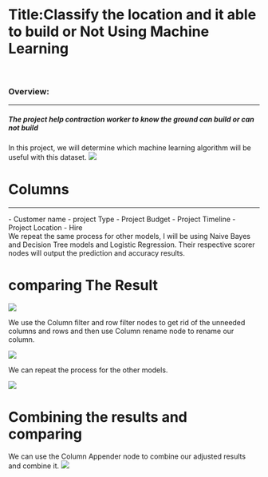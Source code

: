 <h1> Title:Classify the location and it able to build or Not Using Machine Learning </h1> 
<br>

<h3> Overview:</h3>
<hr>
<h5>
The project help contraction worker to know the ground can build or can not build 
</h5>

In this project, we will determine which machine learning algorithm will be useful with this dataset.
<img src=untitled.png>
<br>

# Columns 
<hr>
- Customer name 
- project Type
- Project Budget
- Project Timeline
- Project Location
- Hire 
<br>
We repeat the same process for other models, I will be using Naive Bayes and Decision Tree models and Logistic Regression. Their respective scorer nodes will output the prediction and accuracy results.
<br>

# comparing The Result 

<img src=knime.png>
<br>

We use the Column filter and row filter nodes to get rid of the unneeded columns and rows and then use Column rename node to rename our column.

<img src=compare_result.png>

<br>

We can repeat the process for the other models.

<img src= all_model.png>

<br>

# Combining the results and comparing

We can use the Column Appender node to combine our adjusted results and combine it.
<img src=appender.png>
<br>
